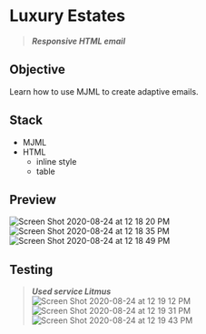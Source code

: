 # Luxury Estates

> ***Responsive HTML email***


## Objective
Learn how to use MJML to create adaptive emails.

## Stack 

- MJML
- HTML 
     + inline style
     + table 



## Preview

![Screen Shot 2020-08-24 at 12 18 20 PM](https://user-images.githubusercontent.com/55539864/91027005-2f893400-e604-11ea-81ba-dc92e86cd99d.png)
![Screen Shot 2020-08-24 at 12 18 35 PM](https://user-images.githubusercontent.com/55539864/91027010-31eb8e00-e604-11ea-969c-498cb8fc5746.png)
![Screen Shot 2020-08-24 at 12 18 49 PM](https://user-images.githubusercontent.com/55539864/91027015-331cbb00-e604-11ea-9f26-7a4d36c51c8d.png)


## Testing

 > ***Used service Litmus***  
 ![Screen Shot 2020-08-24 at 12 19 12 PM](https://user-images.githubusercontent.com/55539864/91027021-344de800-e604-11ea-9fee-f2d858c8ac46.png)
![Screen Shot 2020-08-24 at 12 19 31 PM](https://user-images.githubusercontent.com/55539864/91027025-3617ab80-e604-11ea-848a-1833c10b6698.png)
![Screen Shot 2020-08-24 at 12 19 43 PM](https://user-images.githubusercontent.com/55539864/91027032-3748d880-e604-11ea-9524-9c657408af9c.png)
